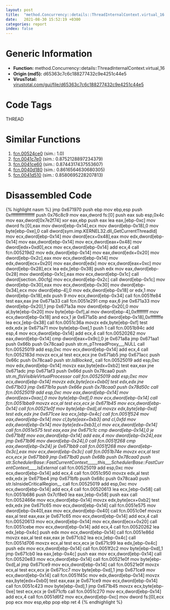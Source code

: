 ```yaml
---
layout: post
title:  "method.Concurrency꞉꞉details꞉꞉ThreadInternalContext.virtual_16 @ d65363c7c6c188277432c9e4251c44e5"
date:   2021-08-30 15:52:19 +0300
categories: report
index: false
---
```


# Generic Information
- **Function:** method.Concurrency꞉꞉details꞉꞉ThreadInternalContext.virtual\_16
- **Origin (md5):** d65363c7c6c188277432c9e4251c44e5
- **VirusTotal:** [virustotal.com/gui/file/d65363c7c6c188277432c9e4251c44e5][virustotal_ref]

# Code Tags
<span class="tag" id="THREAD">THREAD</span>


# Similar Functions

1. [fcn.00524ce0][similar_1_ref] (sim.: 1.0)
2. [fcn.0041c7e0][similar_2_ref] (sim.: 0.8752128897234379)
3. [fcn.0041ce60][similar_3_ref] (sim.: 0.8744317437553607)
4. [fcn.0040d180][similar_4_ref] (sim.: 0.8616564630680305)
5. [fcn.0041d510][similar_5_ref] (sim.: 0.8580695228207813)


# Disassembled Code

{% highlight nasm %}
jmp 0x671970
push ebp
mov ebp,esp
push 0xffffffffffffffff
push 0x76c8c9
mov eax,dword fs:[0]
push eax
sub esp,0x4c
mov eax,dword[0x7e2f74]
xor eax,ebp
push eax
lea eax,[ebp-0xc]
mov dword fs:[0],eax
mov dword[ebp-0x14],ecx
mov dword[ebp-0x18],0
mov byte[ebp-0xe],0
call dword[sym.imp.KERNEL32.dll_GetCurrentThreadId]
mov ecx,dword[ebp-0x14]
mov dword[ecx+0x48],eax
mov edx,dword[ebp-0x14]
mov eax,dword[ebp-0x14]
mov ecx,dword[eax+0x48]
mov dword[edx+0xd0],ecx
mov ecx,dword[ebp-0x14]
add ecx,4
call fcn.005219d2
mov edx,dword[ebp-0x14]
mov eax,dword[edx+0x20]
mov dword[ebp-0x2c],eax
mov ecx,dword[ebp-0x14]
mov edx,dword[ecx+0x20]
mov eax,dword[edx]
mov ecx,dword[eax+0xc]
mov dword[ebp-0x28],ecx
lea edx,[ebp-0x38]
push edx
mov eax,dword[ebp-0x28]
mov dword[ebp-0x1c],eax
mov ecx,dword[ebp-0x1c]
call dword[section..00cfg]
mov ecx,dword[ebp-0x2c]
call dword[ebp-0x1c]
mov dword[ebp-0x30],eax
mov ecx,dword[ebp-0x30]
mov dword[ebp-0x34],ecx
mov dword[ebp-4],0
mov edx,dword[ebp-0x18]
or edx,1
mov dword[ebp-0x18],edx
push 9
mov ecx,dword[ebp-0x34]
call fcn.0051fe84
test eax,eax
jne 0x671a33
call fcn.0051e291
cmp eax,6
jne 0x671a33
mov dword[ebp-0x20],1
jmp 0x671a3a
mov dword[ebp-0x20],0
mov al,byte[ebp-0x20]
mov byte[ebp-0xf],al
mov dword[ebp-4],0xffffffff
mov ecx,dword[ebp-0x18]
and ecx,1
je 0x671a5b
and dword[ebp-0x18],0xfffffffe
lea ecx,[ebp-0x38]
call fcn.0051c36a
movzx edx,byte[ebp-0xf]
test edx,edx
je 0x671a71
mov byte[ebp-0xe],1
push 1
call fcn.0051b94c
add esp,4
mov ecx,dword[ebp-0x14]
add ecx,4
call fcn.00520262
mov eax,dword[ebp-0x14]
cmp dword[eax+0x9c],0
je 0x671a8a
jmp 0x671aa1
push 0x66b
push 0x78caa0
push str.m_pThreadProxy___NULL
call fcn.00525019
add esp,0xc
mov ecx,dword[ebp-0x14]
add ecx,4
call fcn.0052183d
movzx ecx,al
test ecx,ecx
jne 0x671ab5
jmp 0x671acc
push 0x66c
push 0x78caa0
push str._IsBlocked__
call fcn.00525019
add esp,0xc
mov edx,dword[ebp-0x14]
movzx eax,byte[edx+0xb2]
test eax,eax
jne 0x671adc
jmp 0x671af3
push 0x66d
push 0x78caa0
push str._m_fIsVisibleVirtualProcessor
call fcn.00525019
add esp,0xc
mov ecx,dword[ebp-0x14]
movzx edx,byte[ecx+0xb0]
test edx,edx
jne 0x671b03
jmp 0x671b1a
push 0x66e
push 0x78caa0
push 0x78d50c
call fcn.00525019
add esp,0xc
mov eax,dword[ebp-0x14]
mov dword[eax+0xac],0
mov byte[ebp-0xd],0
mov ecx,dword[ebp-0x14]
call fcn.0051bba9
movzx ecx,al
test ecx,ecx
je 0x671b45
mov ecx,dword[ebp-0x14]
call fcn.00521e0f
mov byte[ebp-0xd],al
movzx edx,byte[ebp-0xd]
test edx,edx
jne 0x671cee
lea ecx,[ebp-0x4c]
call fcn.0051f524
mov eax,dword[ebp-0x14]
mov cl,byte[eax+0xb3]
and cl,0xfd
mov edx,dword[ebp-0x14]
mov byte[edx+0xb3],cl
mov ecx,dword[ebp-0x14]
call fcn.0051e575
test eax,eax
jne 0x671c1c
cmp dword[ebp-0x14],0
je 0x671b8f
mov eax,dword[ebp-0x14]
add eax,4
mov dword[ebp-0x24],eax
jmp 0x671b96
mov dword[ebp-0x24],0
call fcn.0051f268
cmp eax,dword[ebp-0x24]
je 0x671bb9
call fcn.0051f268
mov dword[ebp-0x3c],eax
mov ecx,dword[ebp-0x3c]
call fcn.0051b74e
movzx ecx,al
test ecx,ecx
je 0x671bb9
jmp 0x671bd0
push 0x68b
push 0x78caa0
push str._SchedulerBase::FastCurrentContext_____this___SchedulerBase::FastCurrentContext____IsExternal__
call fcn.00525019
add esp,0xc
mov ecx,dword[ebp-0x14]
add ecx,4
call fcn.0051c950
movzx edx,al
test edx,edx
je 0x671be4
jmp 0x671bfb
push 0x68c
push 0x78caa0
push str.IsInsideCriticalRegion__
call fcn.00525019
add esp,0xc
mov ecx,dword[ebp-0x14]
add ecx,4
call fcn.00520613
lea ecx,[ebp-0x58]
call fcn.0051b686
push 0x7cf8e0
lea eax,[ebp-0x58]
push eax
call fcn.0052466e
mov ecx,dword[ebp-0x14]
movzx edx,byte[ecx+0xb2]
test edx,edx
jne 0x671c65
mov ecx,dword[ebp-0x14]
call fcn.0051e575
mov dword[ebp-0x40],eax
mov ecx,dword[ebp-0x40]
call fcn.0051c0ef
movzx eax,al
test eax,eax
je 0x671c65
mov ecx,dword[ebp-0x14]
add ecx,4
call fcn.00520613
mov ecx,dword[ebp-0x14]
mov ecx,dword[ecx+0x20]
call fcn.0051cebe
mov ecx,dword[ebp-0x14]
add ecx,4
call fcn.00520262
lea edx,[ebp-0x4c]
push edx
mov ecx,dword[ebp-0x14]
call fcn.0051e86d
movzx eax,al
test eax,eax
je 0x671cb2
lea ecx,[ebp-0x4c]
call fcn.0051d706
movzx ecx,al
test ecx,ecx
je 0x671c99
lea edx,[ebp-0x4c]
push edx
mov ecx,dword[ebp-0x14]
call fcn.0051f2c2
mov byte[ebp-0xd],1
jmp 0x671cb0
lea eax,[ebp-0x4c]
push eax
mov ecx,dword[ebp-0x14]
call fcn.00520e83
mov ecx,dword[ebp-0x14]
call fcn.00521e0f
mov byte[ebp-0xd],al
jmp 0x671ce9
mov ecx,dword[ebp-0x14]
call fcn.00521e0f
movzx ecx,al
test ecx,ecx
je 0x671cc7
mov byte[ebp-0xd],1
jmp 0x671ce9
mov ecx,dword[ebp-0x14]
call fcn.0051f45c
mov edx,dword[ebp-0x14]
movzx eax,byte[edx+0xb0]
test eax,eax
je 0x671ce9
mov ecx,dword[ebp-0x14]
call fcn.0051c423
mov byte[ebp-0xd],1
jmp 0x671b45
movzx ecx,byte[ebp-0xe]
test ecx,ecx
je 0x671cfb
call fcn.0051c270
mov ecx,dword[ebp-0x14]
add ecx,4
call fcn.0051d6f2
mov ecx,dword[ebp-0xc]
mov dword fs:[0],ecx
pop ecx
mov esp,ebp
pop ebp
ret 4
{% endhighlight %}


[similar_1_ref]: /report/fcn.00524ce0@d65363c7c6c188277432c9e4251c44e5
[similar_2_ref]: /report/fcn.0041c7e0@c60344b51fa39a329b92557d24ff7670
[similar_3_ref]: /report/fcn.0041ce60@c60344b51fa39a329b92557d24ff7670
[similar_4_ref]: /report/fcn.0040d180@c60344b51fa39a329b92557d24ff7670
[similar_5_ref]: /report/fcn.0041d510@c60344b51fa39a329b92557d24ff7670
[virustotal_ref]: https://www.virustotal.com/gui/file/d65363c7c6c188277432c9e4251c44e5